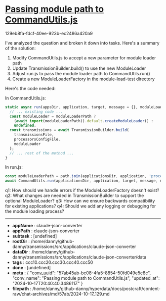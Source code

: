 # [Passing module path to CommandUtils.js](https://claude.ai/chat/57ab45ab-bc08-4fa5-8854-50fd049e5c8c)

129eb8fa-fdcf-40ee-923b-ec2486a420a9

 I've analyzed the question and broken it down into tasks. Here's a summary of the solution:

1. Modify CommandUtils.js to accept a new parameter for module loader path
2. Update TransmissionBuilder.build() to use the new ModuleLoader
3. Adjust run.js to pass the module loader path to CommandUtils.run()
4. Create a new ModuleLoaderFactory in the module-load-test directory

Here's the code needed:

In CommandUtils.js:

```javascript
static async run(appsDir, application, target, message = {}, moduleLoaderPath = '') {
  // ... existing code ...
  const moduleLoader = moduleLoaderPath ? 
    (await import(moduleLoaderPath)).default.createModuleLoader() : 
    undefined;
  const transmissions = await TransmissionBuilder.build(
    transmissionsFile, 
    processorsConfigFile, 
    moduleLoader
  );
  // ... rest of the method ...
}
```

In run.js:

```javascript
const moduleLoaderPath = path.join(applicationsDir, application, 'processors/ModuleLoaderFactory.js');
await CommandUtils.run(applicationsDir, application, target, message, moduleLoaderPath);
```

q1: How should we handle errors if the ModuleLoaderFactory doesn't exist?
q2: What changes are needed in TransmissionBuilder to support the optional ModuleLoader?
q3: How can we ensure backwards compatibility for existing applications?
q4: Should we add any logging or debugging for the module loading process?

---

* **appName** : claude-json-converter
* **appPath** : claude-json-converter
* **subtask** : [undefined]
* **rootDir** : /home/danny/github-danny/transmissions/src/applications/claude-json-converter
* **dataDir** : /home/danny/github-danny/transmissions/src/applications/claude-json-converter/data
* **tags** : ccc10.ccc20.ccc30.ccc40.ccc50
* **done** : [undefined]
* **meta** : {
  "conv_uuid": "57ab45ab-bc08-4fa5-8854-50fd049e5c8c",
  "conv_name": "Passing module path to CommandUtils.js",
  "updated_at": "2024-10-17T20:40:40.348611Z"
}
* **filepath** : /home/danny/github-danny/hyperdata/docs/postcraft/content-raw/chat-archives/md/57ab/2024-10-17_129.md